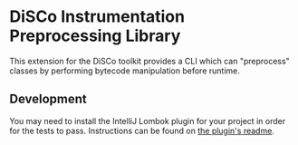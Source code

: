 # DiSCo Instrumentation Preprocessing Library

This extension for the DiSCo toolkit provides a CLI which can "preprocess" classes by performing
bytecode manipulation before runtime.

## Development

You may need to install the IntelliJ Lombok plugin for your project in order for the tests to pass.
Instructions can be found on [the plugin's readme](https://github.com/mplushnikov/lombok-intellij-plugin#installation).
